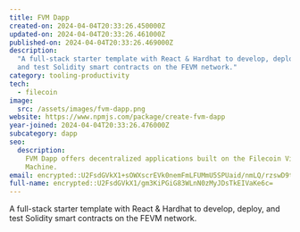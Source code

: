 ```yaml
---
title: FVM Dapp
created-on: 2024-04-04T20:33:26.450000Z
updated-on: 2024-04-04T20:33:26.461000Z
published-on: 2024-04-04T20:33:26.469000Z
description:
  "A full-stack starter template with React & Hardhat to develop, deploy,
  and test Solidity smart contracts on the FEVM network."
category: tooling-productivity
tech:
  - filecoin
image:
  src: /assets/images/fvm-dapp.png
website: https://www.npmjs.com/package/create-fvm-dapp
year-joined: 2024-04-04T20:33:26.476000Z
subcategory: dapp
seo:
  description:
    FVM Dapp offers decentralized applications built on the Filecoin Virtual
    Machine.
email: encrypted::U2FsdGVkX1+sOWXscrEVk0nemFmLFUMmU5SPUaid/nmLQ/rzswD9tnJ1Fo8xufgx
full-name: encrypted::U2FsdGVkX1/gm3KiPGiG83WLnN0zMyJDsTkEIVaKe6c=
---
```


A full-stack starter template with React & Hardhat to develop, deploy, and test Solidity smart contracts on the FEVM network.
